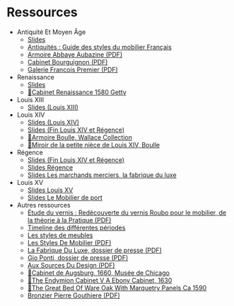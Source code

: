 <!-- TITLE: Cours d'Histoire de l'Art -->
<!-- SUBTITLE: Page d'accueil des cours d'Histoire de l'Art -->

# Ressources
* Antiquité Et Moyen Âge
	* [Slides](https://docs.google.com/presentation/d/1FtUM6E7QCVqZ6B6ES6yztA8E1HrkTtD81H28z_poK6c/edit?usp=sharing "Antiquité Et Moyen-Âge")
	* [Antiquités : Guide des styles du mobilier Français](histoire-de-l-art/guide-des-styles-du-mobilier-francais)
	* [Armoire Abbaye Aubazine (PDF)](/uploads/histoire-de-l-art/armoire-abbaye-aubazine.pdf "Armoire Abbaye Aubazine")
	* [Cabinet Bourguignon (PDF)](/uploads/histoire-de-l-art/cabinet-bourguignon.pdf "Cabinet Bourguignon")
	* [Galerie Francois Premier (PDF)](/uploads/histoire-de-l-art/galerie-francois-premier.pdf "Galerie Francois Premier")
* Renaissance
	* [Slides](https://docs.google.com/presentation/d/1k5KWm_4uXRZuv8w3mxs15SB5kN7J0_EC0YRCqftsrvg/edit?usp=sharing "Renaissance")
	* [🎦Cabinet Renaissance 1580 Getty](/uploads/histoire-de-l-art/cabinet-renaissance-1580-getty.mp4 "Cabinet Renaissance 1580 Getty")
* Louis XIII
	* [Slides (Louis XIII)](https://docs.google.com/presentation/d/1bVSe2VV2O2T_7DdVk6o6kjRMYYS4TH2ToExRXw7HU9w/edit?usp=sharing "Louis XIII")
* Louis XIV
	* [Slides (Louis XIV)](https://docs.google.com/presentation/d/1s85dAqHlpNxXEj0y_yZbYXXbFwBKAD2mIFgqdHnh1Vc/edit?usp=sharing "Louis XIV")
	* [Slides (Fin Louis XIV et Régence)](https://docs.google.com/presentation/d/1o0AnyHpQi1HDa34EFJgZvQGylF49cTWp3lYLdlGynxc/edit?usp=sharing "Fin Louis XIV et Régence")
	* [🎦Armoire Boulle, Wallace Collection](/uploads/histoire-de-l-art/armoire-boulle-wallace-collection.mp4 "Armoire Boulle Wallace Collection")
	* [🎦Miroir de la petite nièce de Louis XIV, Boulle](/uploads/histoire-de-l-art/miroir-de-la-petite-niece-de-louis-xiv.mp4 "Miroir De La Petite Niece De Louis Xiv")
* Régence
	* [Slides (Fin Louis XIV et Régence)](https://docs.google.com/presentation/d/1o0AnyHpQi1HDa34EFJgZvQGylF49cTWp3lYLdlGynxc/edit?usp=sharing "Fin Louis XIV et Régence")
	* [Slides Régence](https://docs.google.com/presentation/d/1BLXUdcTwInQobLlOIXMBefHuyDjK-qQjEwb73ZMPL78/edit?usp=sharing "Régence")
	* [Slides Les marchands merciers, la fabrique du luxe](https://docs.google.com/presentation/d/1k7cHQYjqOE2H9-7_dIlx_qdi6aAxOKTdBSwICJDCOqE/edit?usp=sharing "Marchands merciers, la fabrique du luxe")
* Louis XV
	* [Slides Louis XV](https://docs.google.com/presentation/d/1xWCOubM6wV45Wq_kJC59KiYTlsNRfOq9ErbujEfWfhs/edit?usp=sharing "Louis XV")
	* [Slides Le Mobilier de port](https://docs.google.com/presentation/d/1T1dh7Bb9tDTx5YJkvVVhPSVshOYTEvCM--xf4VikNmQ/edit?usp=sharing "Le Mobilier de port")
* Autres ressources
	* [Étude du vernis : Redécouverte du vernis Roubo pour le mobilier, de la théorie à la Pratique (PDF)](/uploads/dessin-main-levee/etude-vernis-18-e.pdf "Etude Vernis 18 E")
	* [Timeline des différentes périodes](histoire-de-l-art/timeline)
	* [Les styles de meubles](https://www.art-et-antiques.com/les-styles-de-meubles-article-5-0-36.html "Les styles de meubles")
	* [Les Styles De Mobilier (PDF)](/uploads/histoire-de-l-art/les-styles-de-mobilier.pdf "Les Styles De Mobilier")
  * [La Fabrique Du Luxe, dossier de presse (PDF)](/uploads/histoire-de-l-art/la-fabrique-du-luxe-dossier-de-presse.pdf "La Fabrique Du Luxe Dossier De Presse")
  * [Gio Ponti, dossier de presse (PDF)](/uploads/histoire-de-l-art/gio-ponti-dossier-de-presse.pdf "Gio Ponti Dossier De Presse")
  * [Aux Sources Du Design (PDF)](/uploads/histoire-de-l-art/aux-sources-du-design.pdf "Aux Sources Du Design")
  * [🎦Cabinet de Augsburg, 1660, Musée de Chicago](/uploads/histoire-de-l-art/the-augsburg-cabinet-chicago.mp4 "The Augsburg Cabinet Chicago")
  * [🎦The Endymion Cabinet V A Ebony Cabinet, 1630](/uploads/histoire-de-l-art/the-endymion-cabinet-v-a-ebony-cabinet.mp4 "The Endymion Cabinet V A Ebony Cabinet")
  * [🎦The Great Bed Of Ware Oak With Marquetry Panels Ca 1590](/uploads/histoire-de-l-art/the-great-bed-of-ware-oak-with-marquetry-panels-ca-1590.mp4 "The Great Bed Of Ware Oak With Marquetry Panels Ca 1590")
  * [Bronzier Pierre Gouthiere (PDF)](/uploads/histoire-de-l-art/bronzier-pierre-gouthiere.pdf "Bronzier Pierre Gouthiere")

